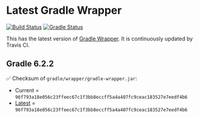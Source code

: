 # Latest Gradle Wrapper 

[![Build Status](https://travis-ci.org/int128/latest-gradle-wrapper.svg?branch=master)](https://travis-ci.org/int128/latest-gradle-wrapper)
[![Gradle Status](https://gradleupdate.appspot.com/int128/latest-gradle-wrapper/status.svg?branch=master)](https://gradleupdate.appspot.com/int128/latest-gradle-wrapper/status)

This has the latest version of [Gradle Wrapper](https://docs.gradle.org/current/userguide/gradle_wrapper.html).
It is continuously updated by Travis CI.

## Gradle 6.2.2

✅ Checksum of `gradle/wrapper/gradle-wrapper.jar`:

- Current = `96f793a18e056c23ffeec67c1f3bb8eccff5a4a407fc9ceac183527e7eedf4b6`
- [Latest](https://services.gradle.org/distributions/gradle-6.2.2-wrapper.jar.sha256) = `96f793a18e056c23ffeec67c1f3bb8eccff5a4a407fc9ceac183527e7eedf4b6`
